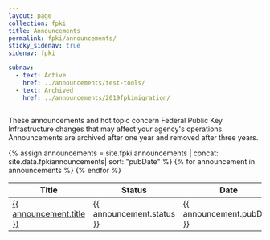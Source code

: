 ```yaml
---
layout: page
collection: fpki
title: Announcements
permalink: fpki/announcements/
sticky_sidenav: true
sidenav: fpki

subnav:
  - text: Active
    href: ../announcements/test-tools/
  - text: Archived
    href: ../announcements/2019fpkimigration/
---
```


These announcements and hot topic concern Federal Public Key Infrastructure changes that may affect your agency's operations. Announcements are archived after one year and removed after three years.

<table class="usa-table--borderless announce-table">
  <thead class="usa-sr-only">
    <tr>
      <th id="announce-table-heading-title" scope="col">Title</th>
      <th id="announce-table-heading-status" scope="col">Status</th>
      <th id="announce-table-heading-date" scope="col">Date</th>
      <th id="announce-table-heading-description" scope="col">Description</th>
    </tr>
  </thead>
  <tbody>
    {% assign announcements = site.fpki.announcements | concat: site.data.fpkiannouncements| sort: "pubDate" %}
    {% for announcement in announcements %}
      <tr class="announce-table-row" data-status="{{ announcement.status }}">
          <td headers="announce-table-heading-{{ status | slugify }} announce-table-heading-title"><a href="{{ announcement.url | relative_url }}">{{ announcement.title }}</a></td>
          <td headers="announce-table-heading-{{ status | slugify }} announce-table-heading-status">{{ announcement.status }}</td>
          <td headers="announce-table-heading-{{ status | slugify }} announce-table-heading-date">{{ announcement.pubDate }}</td>
          <td headers="announce-table-heading-{{ status | slugify }} announce-table-heading-description">{{ announcement.description }}</td>
        </tr>
    {% endfor %}
  </tbody>
</table>
